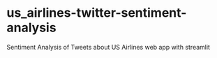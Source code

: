 # us_airlines-twitter-sentiment-analysis
Sentiment Analysis of Tweets about US Airlines web app with streamlit
